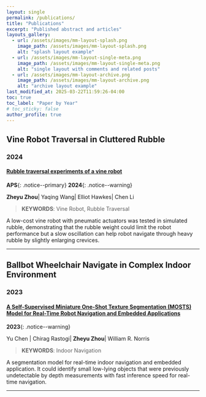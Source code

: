 ```yaml
---
layout: single
permalink: /publications/
title: "Publications"
excerpt: "Published abstract and articles"
layouts_gallery:
  - url: /assets/images/mm-layout-splash.png
    image_path: /assets/images/mm-layout-splash.png
    alt: "splash layout example"
  - url: /assets/images/mm-layout-single-meta.png
    image_path: /assets/images/mm-layout-single-meta.png
    alt: "single layout with comments and related posts"
  - url: /assets/images/mm-layout-archive.png
    image_path: /assets/images/mm-layout-archive.png
    alt: "archive layout example"
last_modified_at: 2025-03-22T11:59:26-04:00
toc: true
toc_label: "Paper by Year"
# toc_sticky: false
author_profile: true 
---
```


## Vine Robot Traversal in Cluttered Rubble
### 2024
#### [Rubble traversal experiments of a vine robot](https://ui.adsabs.harvard.edu/abs/2024APS..MARD38010Z/abstract)
**APS**{: .notice--primary}
**2024**{: .notice--warning}

 **Zheyu Zhou**|  Yaqing Wang| Elliot Hawkes| Chen Li

> **KEYWORDS**: Vine Robot, Rubble Traversal

A low-cost vine robot with pneumatic actuators was tested in simulated rubble, demonstrating that the rubble weight could limit the robot performance but a slow oscillation can help robot navigate through heavy rubble by slightly enlarging crevices.

---

## Ballbot Wheelchair Navigate in Complex Indoor Environment
### 2023
#### [A Self-Supervised Miniature One-Shot Texture Segmentation (MOSTS) Model for Real-Time Robot Navigation and Embedded Applications](chrome-extension://efaidnbmnnnibpcajpcglclefindmkaj/https://arxiv.org/pdf/2306.08814)
**2023**{: .notice--warning}

 Yu Chen | Chirag Rastogi| **Zheyu Zhou**| William R. Norris

> **KEYWORDS**:  Indoor Navigation

A segmentation model for real-time indoor navigation and embedded application. It could identify small low-lying objects that were previously undetectable by depth measurements with fast inference speed for real-time navigation.

---